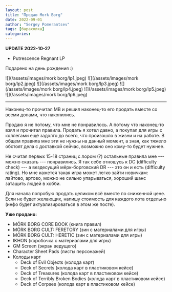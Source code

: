 ```yaml
---
layout: post
title: "Продаю Mork Borg"
date: 2022-09-01
author: "Sergey Pomerantsev"
tags: [барахолка]
categories:
---
```


**UPDATE 2022-10-27**

- Putrescence Regnant LP 

Подарено на день рождения :)

![](/assets/images/mork borg/lp1.jpeg)
![](/assets/images/mork borg/lp2.jpeg)
![](/assets/images/mork borg/lp3.jpeg)
![](/assets/images/mork borg/lp4.jpeg)
![](/assets/images/mork borg/lp5.jpeg)
![](/assets/images/mork borg/lp6.jpeg)

---

Наконец-то прочитал MB и решил наконец-то его продать вместе со всеми допами, что накопились.

Продаю я не потому, что мне не понравилось.
А потому что наконец-то взял и прочитал правила.
Продать я хотел давно, а покупал для игры с коллегами ещё задолго до всего, что произошло в жизни и на работе.
В общем правила мне эти не нужны на данный момент, а зная, как тяжело обстоят дела с доставкой сейчас, возможно оно кому-то будет нужнее.

Не считая первых 15-18 страниц с лором (?) остальные правила мне --- можно сказать --- понравились.
Я так себе отношусь к DC (difficulty check) --- а вездесущий мёрк-борговский DR --- это он и есть (difficulty rating).
Но мне кажется такая игра может легко зайти новичкам: лайтово, артово, можно не сильно упарываться, хороший шанс затащить людей в хобби.

Для начала попробую продать целиком всё вместе по сниженной цене. Если не будет желающих, напишу стоимость для каждого лота отдельно (инфо будет актуализироваться в этом же посте).

**Уже продано:**

- MÖRK BORG CORE BOOK (книга правил)
- MÖRK BORG CULT: FERETORY (зин с материалами для игры)
- MÖRK BORG CULT: HERETIC (зин с материалами для игры)
- IKHON (коробочка с материалами для игры)
- GM Screen (экран ведущего)
- Character Sheet Pads (листы персонажей)
- Колоды карт
	- Deck of Evil Objects (колода карт)
	- Deck of Secrets (колода карт в пластиковом кейсе)
	- Deck of Treasures (колода карт в пластиковом кейсе)
	- Deck of Terribly Broken Bodies (колода карт в пластиковом кейсе)
	- Deck of Corpses (колода карт в пластиковом кейсе)
